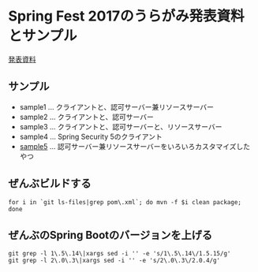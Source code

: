 # Spring Fest 2017のうらがみ発表資料とサンプル

[発表資料](https://backpaper0.github.io/spring-fest-2017/#1)

## サンプル

* sample1 ... クライアントと、認可サーバー兼リソースサーバー
* sample2 ... クライアントと、認可サーバー
* sample3 ... クライアントと、認可サーバーと、リソースサーバー
* sample4 ... Spring Security 5のクライアント
* [sample5](./sample5/README.md) ... 認可サーバー兼リソースサーバーをいろいろカスタマイズしたやつ

## ぜんぶビルドする

```console
for i in `git ls-files|grep pom\.xml`; do mvn -f $i clean package; done
```

## ぜんぶのSpring Bootのバージョンを上げる

```console
git grep -l 1\.5\.14\|xargs sed -i '' -e 's/1\.5\.14\/1.5.15/g'
git grep -l 2\.0\.3\|xargs sed -i '' -e 's/2\.0\.3\/2.0.4/g'
```

